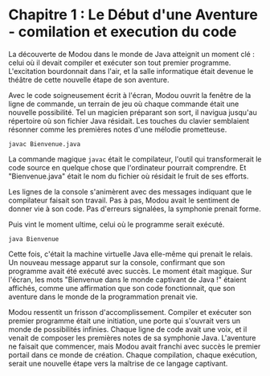 # Chapitre 1 : Le Début d'une Aventure - comilation et execution du code

La découverte de Modou dans le monde de Java atteignit un moment clé : celui où il devait compiler et exécuter son tout premier programme. L'excitation bourdonnait dans l'air, et la salle informatique était devenue le théâtre de cette nouvelle étape de son aventure.

Avec le code soigneusement écrit à l'écran, Modou ouvrit la fenêtre de la ligne de commande, un terrain de jeu où chaque commande était une nouvelle possibilité. Tel un magicien préparant son sort, il navigua jusqu'au répertoire où son fichier Java résidait. Les touches du clavier semblaient résonner comme les premières notes d'une mélodie prometteuse.

```
javac Bienvenue.java
```

La commande magique `javac` était le compilateur, l'outil qui transformerait le code source en quelque chose que l'ordinateur pourrait comprendre. Et "Bienvenue.java" était le nom du fichier où résidait le fruit de ses efforts.

Les lignes de la console s'animèrent avec des messages indiquant que le compilateur faisait son travail. Pas à pas, Modou avait le sentiment de donner vie à son code. Pas d'erreurs signalées, la symphonie prenait forme.

Puis vint le moment ultime, celui où le programme serait exécuté.

```
java Bienvenue
```

Cette fois, c'était la machine virtuelle Java elle-même qui prenait le relais. Un nouveau message apparut sur la console, confirmant que son programme avait été exécuté avec succès. Le moment était magique. Sur l'écran, les mots "Bienvenue dans le monde captivant de Java !" étaient affichés, comme une affirmation que son code fonctionnait, que son aventure dans le monde de la programmation prenait vie.

Modou ressentit un frisson d'accomplissement. Compiler et exécuter son premier programme était une initiation, une porte qui s'ouvrait vers un monde de possibilités infinies. Chaque ligne de code avait une voix, et il venait de composer les premières notes de sa symphonie Java. L'aventure ne faisait que commencer, mais Modou avait franchi avec succès le premier portail dans ce monde de création. Chaque compilation, chaque exécution, serait une nouvelle étape vers la maîtrise de ce langage captivant.